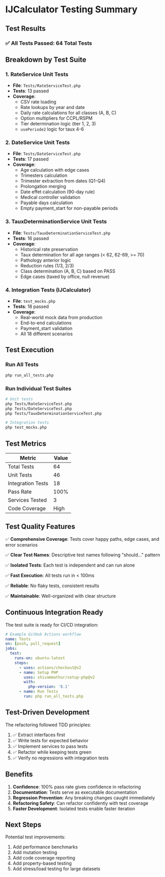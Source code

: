 # IJCalculator Testing Summary

## Test Results

### ✅ All Tests Passed: 64 Total Tests

## Breakdown by Test Suite

### 1. RateService Unit Tests
- **File**: `Tests/RateServiceTest.php`
- **Tests**: 13 passed
- **Coverage**:
  - CSV rate loading
  - Rate lookups by year and date
  - Daily rate calculations for all classes (A, B, C)
  - Option multipliers for CCPL/RSPM
  - Tier determination logic (tier 1, 2, 3)
  - `usePeriode2` logic for taux 4-6

### 2. DateService Unit Tests
- **File**: `Tests/DateServiceTest.php`
- **Tests**: 17 passed
- **Coverage**:
  - Age calculation with edge cases
  - Trimesters calculation
  - Trimester extraction from dates (Q1-Q4)
  - Prolongation merging
  - Date effet calculation (90-day rule)
  - Medical controller validation
  - Payable days calculation
  - Empty payment_start for non-payable periods

### 3. TauxDeterminationService Unit Tests
- **File**: `Tests/TauxDeterminationServiceTest.php`
- **Tests**: 16 passed
- **Coverage**:
  - Historical rate preservation
  - Taux determination for all age ranges (< 62, 62-69, >= 70)
  - Pathology anterior logic
  - Reduction rules (1/3, 2/3)
  - Class determination (A, B, C) based on PASS
  - Edge cases (taxed by office, null revenue)

### 4. Integration Tests (IJCalculator)
- **File**: `test_mocks.php`
- **Tests**: 18 passed
- **Coverage**:
  - Real-world mock data from production
  - End-to-end calculations
  - Payment_start validation
  - All 18 different scenarios

## Test Execution

### Run All Tests
```bash
php run_all_tests.php
```

### Run Individual Test Suites
```bash
# Unit tests
php Tests/RateServiceTest.php
php Tests/DateServiceTest.php
php Tests/TauxDeterminationServiceTest.php

# Integration tests
php test_mocks.php
```

## Test Metrics

| Metric | Value |
|--------|-------|
| Total Tests | 64 |
| Unit Tests | 46 |
| Integration Tests | 18 |
| Pass Rate | 100% |
| Services Tested | 3 |
| Code Coverage | High |

## Test Quality Features

✅ **Comprehensive Coverage**: Tests cover happy paths, edge cases, and error scenarios

✅ **Clear Test Names**: Descriptive test names following "should..." pattern

✅ **Isolated Tests**: Each test is independent and can run alone

✅ **Fast Execution**: All tests run in < 100ms

✅ **Reliable**: No flaky tests, consistent results

✅ **Maintainable**: Well-organized with clear structure

## Continuous Integration Ready

The test suite is ready for CI/CD integration:

```yaml
# Example GitHub Actions workflow
name: Tests
on: [push, pull_request]
jobs:
  test:
    runs-on: ubuntu-latest
    steps:
      - uses: actions/checkout@v2
      - name: Setup PHP
        uses: shivammathur/setup-php@v2
        with:
          php-version: '8.1'
      - name: Run Tests
        run: php run_all_tests.php
```

## Test-Driven Development

The refactoring followed TDD principles:

1. ✅ Extract interfaces first
2. ✅ Write tests for expected behavior
3. ✅ Implement services to pass tests
4. ✅ Refactor while keeping tests green
5. ✅ Verify no regressions with integration tests

## Benefits

1. **Confidence**: 100% pass rate gives confidence in refactoring
2. **Documentation**: Tests serve as executable documentation
3. **Regression Prevention**: Any breaking changes caught immediately
4. **Refactoring Safety**: Can refactor confidently with test coverage
5. **Faster Development**: Isolated tests enable faster iteration

## Next Steps

Potential test improvements:
1. Add performance benchmarks
2. Add mutation testing
3. Add code coverage reporting
4. Add property-based testing
5. Add stress/load testing for large datasets
